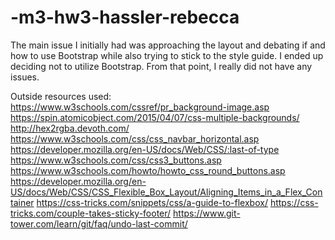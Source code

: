 # -m3-hw3-hassler-rebecca
The main issue I initially had was approaching the layout and debating if and how to use Bootstrap while also trying to stick to the style guide. I ended up deciding not to utilize Bootstrap. From that point, I really did not have any issues.

Outside resources used:
https://www.w3schools.com/cssref/pr_background-image.asp
https://spin.atomicobject.com/2015/04/07/css-multiple-backgrounds/
http://hex2rgba.devoth.com/
https://www.w3schools.com/css/css_navbar_horizontal.asp
https://developer.mozilla.org/en-US/docs/Web/CSS/:last-of-type
https://www.w3schools.com/css/css3_buttons.asp
https://www.w3schools.com/howto/howto_css_round_buttons.asp
https://developer.mozilla.org/en-US/docs/Web/CSS/CSS_Flexible_Box_Layout/Aligning_Items_in_a_Flex_Container
https://css-tricks.com/snippets/css/a-guide-to-flexbox/
https://css-tricks.com/couple-takes-sticky-footer/
https://www.git-tower.com/learn/git/faq/undo-last-commit/

